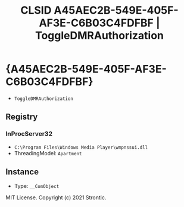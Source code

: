 ﻿---
title: "CLSID A45AEC2B-549E-405F-AF3E-C6B03C4FDFBF | ToggleDMRAuthorization"
excerpt: What is COM-Object CLSID A45AEC2B-549E-405F-AF3E-C6B03C4FDFBF?
---

# {A45AEC2B-549E-405F-AF3E-C6B03C4FDFBF}

* `ToggleDMRAuthorization`

## Registry


### InProcServer32

* `C:\Program Files\Windows Media Player\wmpnssui.dll`
* ThreadingModel: `Apartment`

## Instance

* Type: `__ComObject`

MIT License. Copyright (c) 2021 Strontic.


